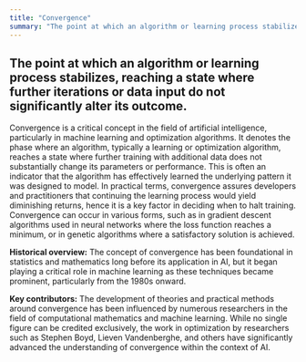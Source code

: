 ```yaml
---
title: "Convergence"
summary: "The point at which an algorithm or learning process stabilizes, reaching a state where further iterations or data input do not significantly alter its outcome."
---
```


## The point at which an algorithm or learning process stabilizes, reaching a state where further iterations or data input do not significantly alter its outcome.

Convergence is a critical concept in the field of artificial intelligence, particularly in machine learning and optimization algorithms. It denotes the phase where an algorithm, typically a learning or optimization algorithm, reaches a state where further training with additional data does not substantially change its parameters or performance. This is often an indicator that the algorithm has effectively learned the underlying pattern it was designed to model. In practical terms, convergence assures developers and practitioners that continuing the learning process would yield diminishing returns, hence it is a key factor in deciding when to halt training. Convergence can occur in various forms, such as in gradient descent algorithms used in neural networks where the loss function reaches a minimum, or in genetic algorithms where a satisfactory solution is achieved.

**Historical overview:** The concept of convergence has been foundational in statistics and mathematics long before its application in AI, but it began playing a critical role in machine learning as these techniques became prominent, particularly from the 1980s onward.

**Key contributors:** The development of theories and practical methods around convergence has been influenced by numerous researchers in the field of computational mathematics and machine learning. While no single figure can be credited exclusively, the work in optimization by researchers such as Stephen Boyd, Lieven Vandenberghe, and others have significantly advanced the understanding of convergence within the context of AI.
